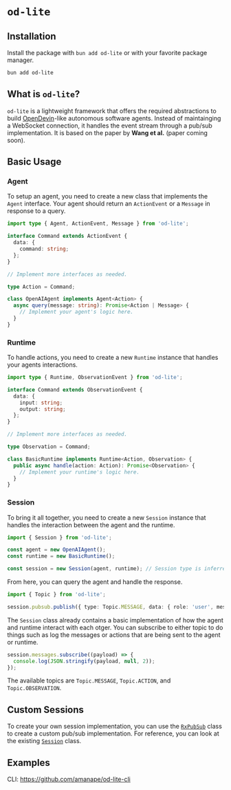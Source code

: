 # `od-lite`

## Installation

Install the package with `bun add od-lite` or with your favorite package manager.

```sh
bun add od-lite
```

## What is `od-lite`?

`od-lite` is a lightweight framework that offers the required abstractions to build [OpenDevin](https://github.com/OpenDevin/OpenDevin)-like autonomous software agents. Instead of maintainging a WebSocket connection, it handles the event stream through a pub/sub implementation. It is based on the paper by **Wang et al.** (paper coming soon).

## Basic Usage

### Agent

To setup an agent, you need to create a new class that implements the `Agent` interface. Your agent should return an `ActionEvent` or a `Message` in response to a query.

```ts
import type { Agent, ActionEvent, Message } from 'od-lite';

interface Command extends ActionEvent {
  data: {
    command: string;
  };
}

// Implement more interfaces as needed.

type Action = Command;

class OpenAIAgent implements Agent<Action> {
  async query(message: string): Promise<Action | Message> {
    // Implement your agent's logic here.
  }
}
```

### Runtime

To handle actions, you need to create a new `Runtime` instance that handles your agents interactions.

```ts
import type { Runtime, ObservationEvent } from 'od-lite';

interface Command extends ObservationEvent {
  data: {
    input: string;
    output: string;
  };
}

// Implement more interfaces as needed.

type Observation = Command;

class BasicRuntime implements Runtime<Action, Observation> {
  public async handle(action: Action): Promise<Observation> {
    // Implement your runtime's logic here.
  }
}
```

### Session

To bring it all together, you need to create a new `Session` instance that handles the interaction between the agent and the runtime.

```ts
import { Session } from 'od-lite';

const agent = new OpenAIAgent();
const runtime = new BasicRuntime();

const session = new Session(agent, runtime); // Session type is inferred.
```

From here, you can query the agent and handle the response.

```ts
import { Topic } from 'od-lite';

session.pubsub.publish({ type: Topic.MESSAGE, data: { role: 'user', message: 'Please run ls in the terminal' } });
```

The `Session` class already contains a basic implementation of how the agent and runtime interact with each otger. You can subscribe to either topic to do things such as log the messages or actions that are being sent to the agent or runtime.

```ts
session.messages.subscribe((payload) => {
  console.log(JSON.stringify(payload, null, 2));
});
```

The available topics are `Topic.MESSAGE`, `Topic.ACTION`, and `Topic.OBSERVATION`.

## Custom Sessions

To create your own session implementation, you can use the [`RxPubSub`](./src/core/utils/rx-pub-sub.ts) class to create a custom pub/sub implementation. For reference, you can look at the existing [`Session`](./src/core/session.ts) class.

## Examples

CLI: <https://github.com/amanape/od-lite-cli>
